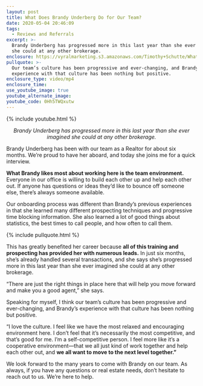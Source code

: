 ```yaml
---
layout: post
title: What Does Brandy Underberg Do for Our Team?
date: 2020-05-04 20:46:09
tags:
  - Reviews and Referrals
excerpt: >-
  Brandy Underberg has progressed more in this last year than she ever imagined
  she could at any other brokerage.
enclosure: https://vyralmarketing.s3.amazonaws.com/Timothy+Schutte/What+Does+Brandy+Underberg+Do+for+Our+Team_.mp4
pullquote: >-
  Our team’s culture has been progressive and ever-changing, and Brandy’s
  experience with that culture has been nothing but positive.
enclosure_type: video/mp4
enclosure_time:
use_youtube_image: true
youtube_alternate_image:
youtube_code: 0Hh5TWQxutw
---
```


{% include youtube.html %}

<p style="text-align: center;"><em>Brandy Underberg has progressed more in this last year than she ever imagined she could at any other brokerage.</em></p>

Brandy Underberg has been with our team as a Realtor for about six months. We’re proud to have her aboard, and today she joins me for a quick interview.&nbsp;

**What Brandy likes most about working here is the team environment.** Everyone in our office is willing to build each other up and help each other out. If anyone has questions or ideas they’d like to bounce off someone else, there’s always someone available.&nbsp;

Our onboarding process was different than Brandy’s previous experiences in that she learned many different prospecting techniques and progressive time blocking information. She also learned a lot of good things about statistics, the best times to call people, and how often to call them.&nbsp;

{% include pullquote.html %}

This has greatly benefited her career because **all of this training and prospecting has provided her with numerous leads.** In just six months, she’s already handled several transactions, and she says she’s progressed more in this last year than she ever imagined she could at any other brokerage.&nbsp;

“There are just the right things in place here that will help you move forward and make you a good agent,” she says.&nbsp;

Speaking for myself, I think our team’s culture has been progressive and ever-changing, and Brandy’s experience with that culture has been nothing but positive.&nbsp;

“I love the culture. I feel like we have the most relaxed and encouraging environment here. I don’t feel that it’s necessarily the most competitive, and that’s good for me. I’m a self-competitive person. I feel more like it’s a cooperative environment—that we all just kind of work together and help each other out, and **we all want to move to the next level together.”&nbsp;**

We look forward to the many years to come with Brandy on our team. As always, if you have any questions or real estate needs, don’t hesitate to reach out to us. We’re here to help.